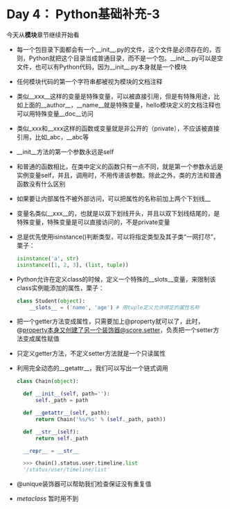 <!--
 * @Author: sunyz
 * @Date: 2019-07-30 00:06:26
 * @github: https://github.com/sunyz
 * @LastEditors: sunyz
 * @LastEditTime: 2019-07-30 01:24:22
 * @Description: content
 -->

# Day 4： Python基础补充-3

今天从**模块**章节继续开始看

- 每一个包目录下面都会有一个__init__.py的文件，这个文件是必须存在的，否则，Python就把这个目录当成普通目录，而不是一个包。\_\_init__.py可以是空文件，也可以有Python代码，因为__init__.py本身就是一个模块
- 任何模块代码的第一个字符串都被视为模块的文档注释
- 类似__xxx__这样的变量是特殊变量，可以被直接引用，但是有特殊用途，比如上面的__author__，__name__就是特殊变量，hello模块定义的文档注释也可以用特殊变量__doc__访问
- 类似_xxx和__xxx这样的函数或变量就是非公开的（private），不应该被直接引用，比如_abc，__abc等
- __init__方法的第一个参数永远是self
- 和普通的函数相比，在类中定义的函数只有一点不同，就是第一个参数永远是实例变量self，并且，调用时，不用传递该参数。除此之外，类的方法和普通函数没有什么区别
- 如果要让内部属性不被外部访问，可以把属性的名称前加上两个下划线__
- 变量名类似__xxx__的，也就是以双下划线开头，并且以双下划线结尾的，是特殊变量，特殊变量是可以直接访问的，不是private变量
- 总是优先使用isinstance()判断类型，可以将指定类型及其子类“一网打尽”，栗子：

  ```py
  isinstance('a', str)
  isinstance([1, 2, 3], (list, tuple))
  ```

- Python允许在定义class的时候，定义一个特殊的__slots__变量，来限制该class实例能添加的属性，栗子：

  ```py
  class Student(object):
      __slots__ = ('name', 'age') # 用tuple定义允许绑定的属性名称
  ```

- 把一个getter方法变成属性，只需要加上@property就可以了，此时，@property本身又创建了另一个装饰器@score.setter，负责把一个setter方法变成属性赋值
- 只定义getter方法，不定义setter方法就是一个只读属性
- 利用完全动态的__getattr__，我们可以写出一个链式调用

  ```py
  class Chain(object):

    def __init__(self, path=''):
        self._path = path

    def __getattr__(self, path):
        return Chain('%s/%s' % (self._path, path))

    def __str__(self):
        return self._path

    __repr__ = __str__

    >>> Chain().status.user.timeline.list
    '/status/user/timeline/list'
  ```

- @unique装饰器可以帮助我们检查保证没有重复值
- *metaclass* 暂时用不到
